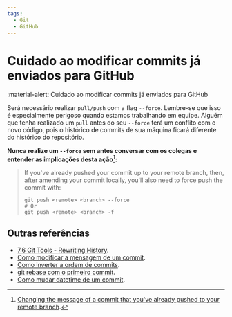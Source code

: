 ```yaml
---
tags:
  - Git
  - GitHub
---
```


# Cuidado ao modificar commits já enviados para GitHub

:material-alert: Cuidado ao modificar commits já enviados para GitHub

Será necessário realizar `pull/push` com a flag `--force`.
Lembre-se que isso é especialmente perigoso quando estamos trabalhando em equipe.
Alguém que tenha realizado um `pull` antes do seu `--force` terá um conflito com o novo código, pois o histórico de commits de sua máquina ficará diferente do histórico do repositório.

**Nunca realize um `--force` sem antes conversar com os colegas e entender as implicações desta ação[^1]:**

> If you've already pushed your commit up to your remote branch, then, after amending your commit locally, you'll also need to force push the commit with:
>
>```
>git push <remote> <branch> --force
># Or
>git push <remote> <branch> -f
>```

## Outras referências

- [7.6 Git Tools - Rewriting History](https://git-scm.com/book/en/v2/Git-Tools-Rewriting-History).
- [Como modificar a mensagem de um commit](./20250314_como_modificar_mensagem_commit.md).
- [Como inverter a ordem de commits](./20250315_como_inverter_a_ordem_de_commits.md).
- [git rebase com o primeiro commit](./20250315_git_rebase_com_o_primeiro_commit.md).
- [Como mudar datetime de um commit](./20250317_como_mudar_datetime_de_um_commit.md).

[^1]: [Changing the message of a commit that you've already pushed to your remote branch](https://stackoverflow.com/questions/179123/how-to-modify-existing-unpushed-commit-messages/179147#179147:~:text=not%20get%20committed.\)-,Changing,-the%20message%20of).
